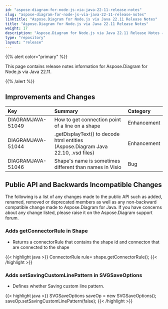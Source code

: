 ```yaml
---
id: "aspose-diagram-for-node-js-via-java-22-11-release-notes"
slug: "aspose-diagram-for-node-js-via-java-22-11-release-notes"
linktitle: "Aspose.Diagram for Node.js via Java 22.11 Release Notes"
title: "Aspose.Diagram for Node.js via Java 22.11 Release Notes"
weight: 17
description: "Aspose.Diagram for Node.js via Java 22.11 Release Notes – the latest updates and fixes."
type: "repository"
layout: "release"
---
```


{{% alert color="primary" %}}

This page contains release notes information for Aspose.Diagram for Node.js via Java 22.11.

{{% /alert %}}
## **Improvements and Changes** ##

|**Key**|**Summary**|**Category**|
| :- | :- | :- |
|DIAGRAMJAVA-51049|How to get connection point of a line on a shape|Enhancement|
|DIAGRAMJAVA-51044|.getDisplayText() to decode html entities (Aspose.Diagram Java 22.10, .vsd files)|Enhancement|
|DIAGRAMJAVA-51046|Shape's name is sometimes different than names in Visio|Bug|

## **Public API and Backwards Incompatible Changes**
The following is a list of any changes made to the public API such as added, renamed, removed or deprecated members as well as any non-backward compatible change made to Aspose.Diagram for Java. If you have concerns about any change listed, please raise it on the Aspose.Diagram support forum.

### **Adds getConnectorRule in Shape**
- Returns a connectorRule that contains the shape id and connecton that are connected to the shape

{{< highlight java >}}
ConnectorRule rule= shape.getConnectorRule();
{{< /highlight >}}

### **Adds setSavingCustomLinePattern in SVGSaveOptions**
- Defines whether Saving custom line pattern.

{{< highlight java >}}
SVGSaveOptions saveOp = new SVGSaveOptions(); 
saveOp.setSavingCustomLinePattern(false);
{{< /highlight >}}
